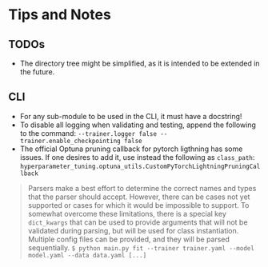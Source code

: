 # Tips and Notes

## TODOs

* The directory tree might be simplified, as it is intended to be extended in the future.

## CLI

* For any sub-module to be used in the CLI, it must have a docstring!
* To disable all logging when validating and testing, append the following to the command: `--trainer.logger false --trainer.enable_checkpointing false`
* The official Optuna pruning callback for pytorch ligthning has some issues. If one desires to add it, use instead the following as `class_path`: `hyperparameter_tuning.optuna_utils.CustomPyTorchLightningPruningCallback`

> Parsers make a best effort to determine the correct names and types that the parser should accept. However, there can be cases not yet supported or cases for which it would be impossible to support. To somewhat overcome these limitations, there is a special key `dict_kwargs` that can be used to provide arguments that will not be validated during parsing, but will be used for class instantiation.
> Multiple config files can be provided, and they will be parsed sequentially.
> `$ python main.py fit --trainer trainer.yaml --model model.yaml --data data.yaml [...]`